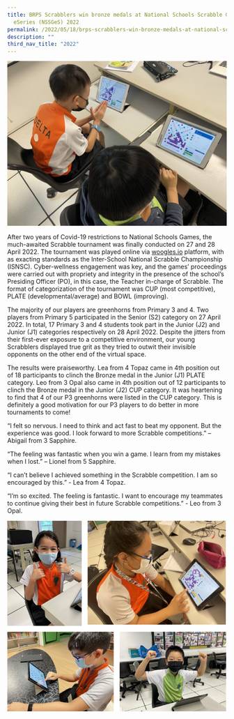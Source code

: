 ```yaml
---
title: BRPS Scrabblers win bronze medals at National Schools Scrabble Game
  eSeries (NSSGeS) 2022
permalink: /2022/05/18/brps-scrabblers-win-bronze-medals-at-national-schools-scrabble-game-eseries-nssges-2022/
description: ""
third_nav_title: "2022"
---
```

<img src="/images/Banner-1-2048x1536.jpg">
<p>After two years of Covid-19 restrictions to National Schools Games, the much-awaited Scrabble tournament was finally conducted on 27 and 28 April 2022. The tournament was played online via&nbsp;<a href="http://woogles.io/" target="_blank" rel="noopener" data-saferedirecturl="https://www.google.com/url?q=http://woogles.io&amp;source=gmail&amp;ust=1652921805815000&amp;usg=AOvVaw1FmMC2CHdDdLsbBi3E_wDs">woogles.io</a>&nbsp;platform, with as exacting standards as the Inter-School National Scrabble Championship (ISNSC). Cyber-wellness engagement was key, and the games’ proceedings were carried out with propriety and integrity in the presence of the school’s Presiding Officer (PO), in this case, the Teacher in-charge of Scrabble. The format of categorization of the tournament was CUP (most competitive), PLATE (developmental/average) and BOWL (improving).</p>
<p>The majority of our players are greenhorns from Primary 3 and 4. Two players from Primary 5 participated in the Senior (S2) category on 27 April 2022. In total, 17 Primary 3 and 4 students took part in the Junior (J2) and Junior (J1) categories respectively on 28 April 2022. Despite the jitters from their first-ever exposure to a competitive environment, our young Scrabblers displayed true grit as they tried to outwit their invisible opponents on the other end of the virtual space.</p>
<p>The results were praiseworthy. Lea from 4 Topaz came in 4th position out of 18 participants to clinch the Bronze medal in the Junior (J1) PLATE category. Leo from 3 Opal also came in 4th position out of 12 participants to clinch the Bronze medal in the Junior (J2) CUP category. It was heartening to find that 4 of our P3 greenhorns were listed in the CUP category. This is definitely a good motivation for our P3 players to do better in more tournaments to come!</p>
<p>“I felt so nervous. I need to think and act fast to beat my opponent. But the experience was good. I look forward to more Scrabble competitions.” – Abigail from 3 Sapphire.</p>
<p>“The feeling was fantastic when you win a game. I learn from my mistakes when I lost.” – Lionel from 5 Sapphire.</p>
<p>“I can’t believe I achieved something in the Scrabble competition. I am so encouraged by this.” - Lea from 4 Topaz.</p>
<p>“I’m so excited. The feeling is fantastic. I want to encourage my teammates to continue giving their best in future Scrabble competitions.” - Leo from 3 Opal.</p>
<img src="/images/scrabblers2022.png">